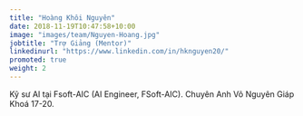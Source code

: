 ```yaml
---
title: "Hoàng Khôi Nguyên"
date: 2018-11-19T10:47:58+10:00
image: "images/team/Nguyen-Hoang.jpg"
jobtitle: "Trợ Giảng (Mentor)"
linkedinurl: "https://www.linkedin.com/in/hknguyen20/"
promoted: true
weight: 2
---
```


Kỹ sư AI tại Fsoft-AIC (AI Engineer, FSoft-AIC). Chuyên Anh Võ Nguyên Giáp Khoá 17-20.
